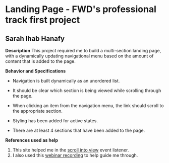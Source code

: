 # Landing Page - FWD's professional track first project
## Sarah Ihab Hanafy

**Description**
This project required me to build a multi-section landing page, with a dynamically updating navigational menu based on the amount of content that is added to the page.

**Behavior and Specifications**
- Navigation is built dynamically as an unordered list.
- It should be clear which section is being viewed while scrolling through the page.
- When clicking an item from the navigation menu, the link should scroll to the appropriate section.

- Styling has been added for active states.
- There are at least 4 sections that have been added to the page.

**References used as help**
1. This site helped me in the [scroll into view](https://developer.mozilla.org/en-US/docs/Web/API/Element/scrollIntoView) event listener.
2. I also used this [webinar recording](https://udacity.zoom.us/rec/play/WZ7pGRcx8kOHXrIy81v8B3iYuSfzeJHY_ksV6XRGVfGYrNy96u8HtMtAyM_EAntwslUeSaRK2946kwWb.I4OEPQ3ywyWEg0Ey?startTime=1626458868000&_x_zm_rtaid=iUmUj2cbTDSeUshJGbv64A.1626467549342.bc69af2b48d6c79810bae215e8b4baeb&_x_zm_rhtaid=53) to help guide me through.